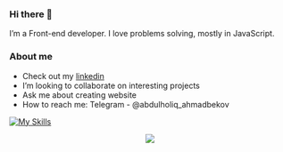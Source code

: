 ### Hi there 👋
I’m a Front-end developer.  I love problems solving, mostly in JavaScript.

### About me
- Check out my [linkedin]([(https://www.linkedin.com/in/abdulholiq-ahmadbekov-408023255/))
- I’m looking to collaborate on interesting projects
- Ask me about creating website
- How to reach me: Telegram - @abdulholiq_ahmadbekov

[![My Skills](https://skillicons.dev/icons?i=js,html,css,react,git,tailwindcss)](https://skillicons.dev)

<p align="center">
    <a href="https://hits.sh/github.com/abdulholiq13/">
        <img src="https://hits.sh/github.com/abdulholiq13?view=today-total&label=Abdulholiq13's%20Viewers%20(today%20%2F%20total)&color=000000&labelColor=000000">
  </a>
</p>

